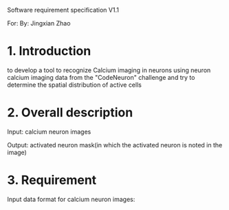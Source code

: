 Software requirement specification   V1.1

For:
By: Jingxian Zhao

# 1.	Introduction 
to develop a tool to recognize Calcium imaging in neurons using neuron calcium imaging 
data from the "CodeNeuron" challenge and try to determine the spatial distribution of 
active cells

# 2.	Overall description
Input: calcium neuron images

Output: activated neuron mask(in which the activated neuron is noted in the image)

# 3.	Requirement
Input data format for calcium neuron images: 

